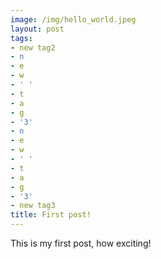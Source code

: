 ```yaml
---
image: /img/hello_world.jpeg
layout: post
tags:
- new tag2
- n
- e
- w
- ' '
- t
- a
- g
- '3'
- n
- e
- w
- ' '
- t
- a
- g
- '3'
- new tag3
title: First post!
---
```


This is my first post, how exciting!